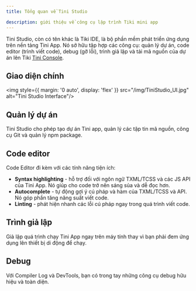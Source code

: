 ```yaml
---
title: Tổng quan về Tini Studio

description: giới thiệu về công cụ lập trình Tiki mini app  
---
```


Tini Studio, còn có tên khác là Tiki IDE, là bộ phần mềm phát triển ứng dụng trên nền tảng Tini App. Nó sở hữu tập hợp các công cụ: quản lý dự án, code editor (trình viết code), debug (gỡ lỗi), trình giả lập và tải mã nguồn của dự án lên Tiki [Tini Console](https://developer.tiki.vn/apps).

## Giao diện chính

<img style={{ margin: '0 auto', display: 'flex' }} src="/img/TiniStudio_UI.jpg" alt="Tini Studio Interface"/>

## Quản lý dự án

Tini Studio cho phép tạo dự án Tini app, quản lý các tập tin mã nguồn, công cụ Git và quản lý npm package.

## Code editor

Code Editor đi kèm với các tính năng tiện ích:

- **Syntax highlighting** - hỗ trợ đối với ngôn ngữ TXML/TCSS và các JS API của Tini App. Nó giúp cho code trở nên sáng sủa và dễ đọc hơn.
- **Autocomplete** - tự động gợi ý cú pháp và hàm của TXML/TCSS và API. Nó góp phần tăng năng suất viết code.
- **Linting** -  phát hiện nhanh các lỗi cú pháp ngay trong quá trình viết code.

## Trình giả lập

Giả lập quá trình chạy Tini App ngay trên máy tính thay vì bạn phải đem ứng dụng lên thiết bị di động để chạy. 

## Debug

Với Compiler Log và DevTools, bạn có trong tay những công cụ debug hữu hiệu và toàn diện.

